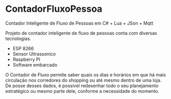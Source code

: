 # ContadorFluxoPessoa
Contador Inteligente de Fluxo de Pessoas em C# + Lua + JSon + Mqtt

Projeto de contador inteligente de fluxo de pessoas conta com diversas tecnologias.

- ESP 8266
- Sensor Ultrassonico 
- Raspberry PI
- Software embarcado 

O Contador de Fluxo permite saber quais os dias e horários em que há mais circulação nos corredores do shopping ou até mesmo dentro de uma loja. De posse desses dados, é possível redesenhar todo o seu planejamento estratégico ou mesmo parte dele, conforme a necessidade do momento.
